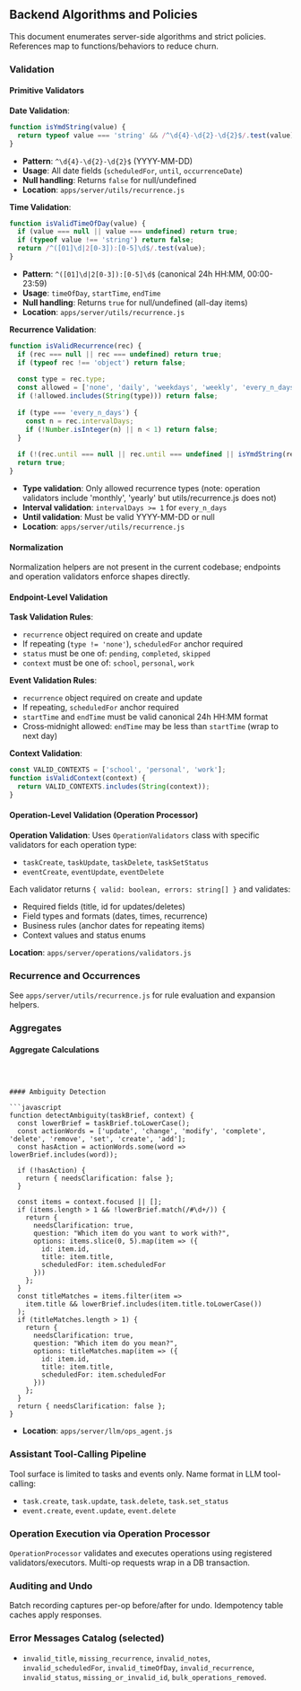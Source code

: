 ## Backend Algorithms and Policies

This document enumerates server-side algorithms and strict policies. References map to functions/behaviors to reduce churn.

### Validation

#### Primitive Validators

**Date Validation**:
```javascript
function isYmdString(value) {
  return typeof value === 'string' && /^\d{4}-\d{2}-\d{2}$/.test(value);
}
```
- **Pattern**: `^\d{4}-\d{2}-\d{2}$` (YYYY-MM-DD)
- **Usage**: All date fields (`scheduledFor`, `until`, `occurrenceDate`)
- **Null handling**: Returns `false` for null/undefined
- **Location**: `apps/server/utils/recurrence.js`

**Time Validation**:
```javascript
function isValidTimeOfDay(value) {
  if (value === null || value === undefined) return true;
  if (typeof value !== 'string') return false;
  return /^([01]\d|2[0-3]):[0-5]\d$/.test(value);
}
```
- **Pattern**: `^([01]\d|2[0-3]):[0-5]\d$` (canonical 24h HH:MM, 00:00-23:59)
- **Usage**: `timeOfDay`, `startTime`, `endTime`
- **Null handling**: Returns `true` for null/undefined (all-day items)
- **Location**: `apps/server/utils/recurrence.js`

**Recurrence Validation**:
```javascript
function isValidRecurrence(rec) {
  if (rec === null || rec === undefined) return true;
  if (typeof rec !== 'object') return false;
  
  const type = rec.type;
  const allowed = ['none', 'daily', 'weekdays', 'weekly', 'every_n_days'];
  if (!allowed.includes(String(type))) return false;
  
  if (type === 'every_n_days') {
    const n = rec.intervalDays;
    if (!Number.isInteger(n) || n < 1) return false;
  }
  
  if (!(rec.until === null || rec.until === undefined || isYmdString(rec.until))) return false;
  return true;
}
```
- **Type validation**: Only allowed recurrence types (note: operation validators include 'monthly', 'yearly' but utils/recurrence.js does not)
- **Interval validation**: `intervalDays >= 1` for `every_n_days`
- **Until validation**: Must be valid YYYY-MM-DD or null
- **Location**: `apps/server/utils/recurrence.js`

#### Normalization

Normalization helpers are not present in the current codebase; endpoints and operation validators enforce shapes directly.

#### Endpoint-Level Validation

**Task Validation Rules**:
- `recurrence` object required on create and update
- If repeating (`type != 'none'`), `scheduledFor` anchor required
- `status` must be one of: `pending`, `completed`, `skipped`
- `context` must be one of: `school`, `personal`, `work`

**Event Validation Rules**:
- `recurrence` object required on create and update
- If repeating, `scheduledFor` anchor required
- `startTime` and `endTime` must be valid canonical 24h HH:MM format
- Cross‑midnight allowed: `endTime` may be less than `startTime` (wrap to next day)

**Context Validation**:
```javascript
const VALID_CONTEXTS = ['school', 'personal', 'work'];
function isValidContext(context) {
  return VALID_CONTEXTS.includes(String(context));
}
```

#### Operation-Level Validation (Operation Processor)

**Operation Validation**: Uses `OperationValidators` class with specific validators for each operation type:
- `taskCreate`, `taskUpdate`, `taskDelete`, `taskSetStatus`
- `eventCreate`, `eventUpdate`, `eventDelete`

Each validator returns `{ valid: boolean, errors: string[] }` and validates:
- Required fields (title, id for updates/deletes)
- Field types and formats (dates, times, recurrence)
- Business rules (anchor dates for repeating items)
- Context values and status enums

**Location**: `apps/server/operations/validators.js`

### Recurrence and Occurrences

See `apps/server/utils/recurrence.js` for rule evaluation and expansion helpers.

### Aggregates

#### Aggregate Calculations




```



#### Ambiguity Detection

```javascript
function detectAmbiguity(taskBrief, context) {
  const lowerBrief = taskBrief.toLowerCase();
  const actionWords = ['update', 'change', 'modify', 'complete', 'delete', 'remove', 'set', 'create', 'add'];
  const hasAction = actionWords.some(word => lowerBrief.includes(word));
  
  if (!hasAction) {
    return { needsClarification: false };
  }
  
  const items = context.focused || [];
  if (items.length > 1 && !lowerBrief.match(/#\d+/)) {
    return {
      needsClarification: true,
      question: "Which item do you want to work with?",
      options: items.slice(0, 5).map(item => ({
        id: item.id,
        title: item.title,
        scheduledFor: item.scheduledFor
      }))
    };
  }
  const titleMatches = items.filter(item => 
    item.title && lowerBrief.includes(item.title.toLowerCase())
  );
  if (titleMatches.length > 1) {
    return {
      needsClarification: true,
      question: "Which item do you mean?",
      options: titleMatches.map(item => ({
        id: item.id,
        title: item.title,
        scheduledFor: item.scheduledFor
      }))
    };
  }
  return { needsClarification: false };
}
```
- **Location**: `apps/server/llm/ops_agent.js`

### Assistant Tool-Calling Pipeline

Tool surface is limited to tasks and events only. Name format in LLM tool-calling:
- `task.create`, `task.update`, `task.delete`, `task.set_status`
- `event.create`, `event.update`, `event.delete`

### Operation Execution via Operation Processor

`OperationProcessor` validates and executes operations using registered validators/executors. Multi-op requests wrap in a DB transaction.

### Auditing and Undo

Batch recording captures per-op before/after for undo. Idempotency table caches apply responses.

### Error Messages Catalog (selected)

- `invalid_title`, `missing_recurrence`, `invalid_notes`, `invalid_scheduledFor`, `invalid_timeOfDay`, `invalid_recurrence`, `invalid_status`, `missing_or_invalid_id`, `bulk_operations_removed`.



